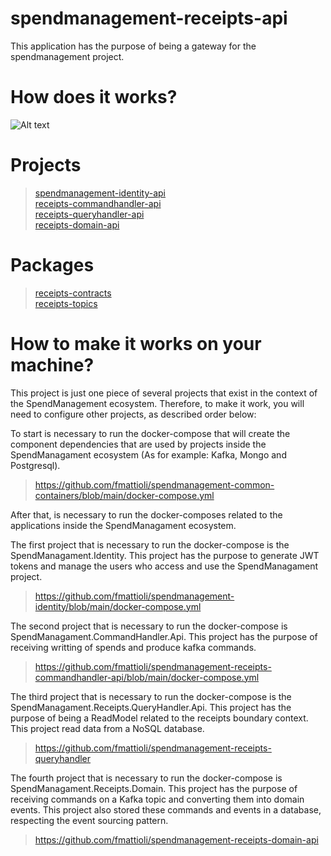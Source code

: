 # spendmanagement-receipts-api
This application has the purpose of being a gateway for the spendmanagement project.

# How does it works?
![Alt text](Diagram-Boundary.jpg?raw=true "Title")

# Projects
> [spendmanagement-identity-api](https://github.com/fmattioli/spendmanagement-identity) <br/>
> [receipts-commandhandler-api](https://github.com/fmattioli/spendmanagement-receipts-commandhandler-api)  <br/>
> [receipts-queryhandler-api](https://github.com/fmattioli/spendmanagement-receipts-queryhandler-api)  <br/>
> [receipts-domain-api](https://github.com/fmattioli/spendmanagement-receipts-domain-api)  <br/>

#  Packages
> [receipts-contracts](https://github.com/fmattioli/spendmanagement-receipts-contracts) <br/>
> [receipts-topics](https://github.com/fmattioli/spendmanagement-topics) <br/>


# How to make it works on your machine?
This project is just one piece of several projects that exist in the context of the SpendManagement ecosystem.
Therefore, to make it work, you will need to configure other projects, as described order below:

To start is necessary to run the docker-compose that will create the component dependencies that are used by projects inside the SpendManagament ecosystem (As for example: Kafka, Mongo and Postgresql).
> https://github.com/fmattioli/spendmanagement-common-containers/blob/main/docker-compose.yml

After that, is necessary to run the docker-composes related to the applications inside the SpendManagament ecosystem.

The first project that is necessary to run the docker-compose is the SpendManagament.Identity. This project has the purpose to generate JWT tokens and manage the users who access and use the SpendManagament project.
>https://github.com/fmattioli/spendmanagement-identity/blob/main/docker-compose.yml

The second project that is necessary to run the docker-compose is SpendManagament.CommandHandler.Api. This project has the purpose of receiving writting of spends and produce kafka commands.
> https://github.com/fmattioli/spendmanagement-receipts-commandhandler-api/blob/main/docker-compose.yml

The third project that is necessary to run the docker-compose is the SpendManagament.Receipts.QueryHandler.Api. This project has the purpose of being a ReadModel related to the receipts boundary context.
This project read data from a NoSQL database. 
> https://github.com/fmattioli/spendmanagement-receipts-queryhandler

The fourth project that is necessary to run the docker-compose is SpendManagament.Receipts.Domain. This project has the purpose of receiving commands on a Kafka topic and converting them into domain events. This project also stored these commands and events in a database, respecting the event sourcing pattern.
> https://github.com/fmattioli/spendmanagement-receipts-domain-api
